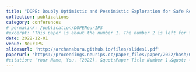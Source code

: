 ```yaml
---
title: "DOPE: Doubly Optimistic and Pessimistic Exploration for Safe Reinforcement Learning, A Bura, A HasanzadeZonuzy, D Kalathil, S Shakkottai, Jean-Francois Chamberland"
collection: publications
category: conferences
# permalink: /publication/DOPENeurIPS
#excerpt: 'This paper is about the number 1. The number 2 is left for future work.'
date: 2022-12-01
venue: NeurIPS
slidesurl: 'http://archanabura.github.io/files/slides1.pdf'
paperurl: 'https://proceedings.neurips.cc/paper_files/paper/2022/hash/076a93fd42aa85f5ccee921a01d77dd5-Abstract-Conference.html'
#citation: 'Your Name, You. (2022). &quot;Paper Title Number 1.&quot; <i>Journal 1</i>. 1(1).'
---
```


